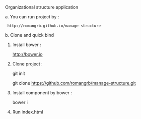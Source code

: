   Organizational structure application

a. You can run project by :

     http://romangrb.github.io/manage-structure

b. Clone and quick bind

  1. Install bower :
    
     http://bower.io
  

  2. Clone project :
 
     git init
       
     git clone https://github.com/romangrb/manage-structure.git


  3. Install component by bower :
     
     bower i

  4. Run index.html